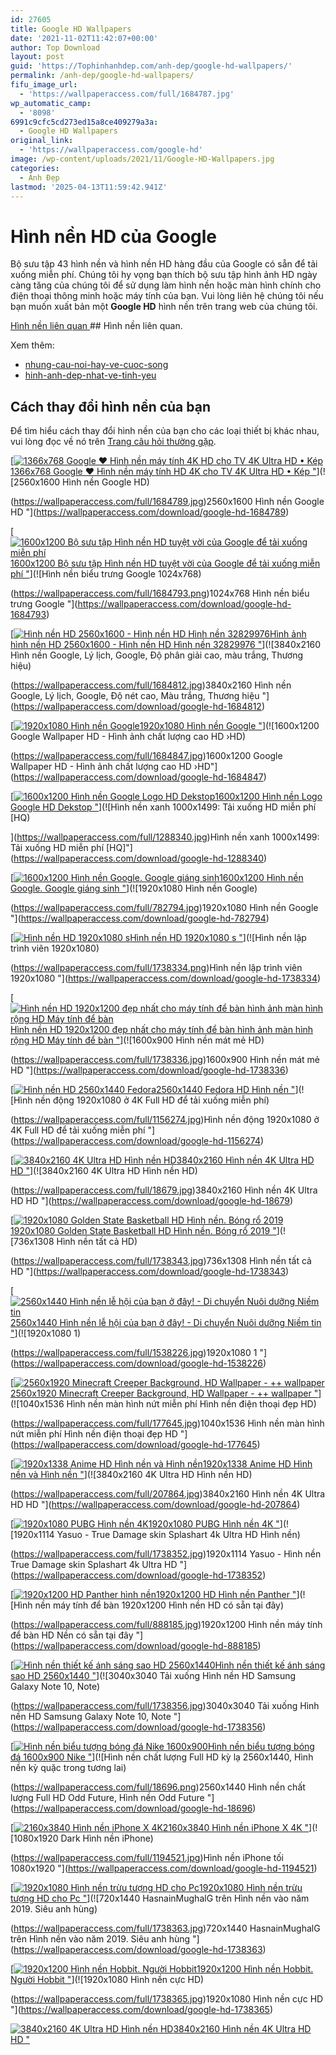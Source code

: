 ```yaml
---
id: 27605
title: Google HD Wallpapers
date: '2021-11-02T11:42:07+00:00'
author: Top Download
layout: post
guid: 'https://Tophinhanhdep.com/anh-dep/google-hd-wallpapers/'
permalink: /anh-dep/google-hd-wallpapers/
fifu_image_url:
  - 'https://wallpaperaccess.com/full/1684787.jpg'
wp_automatic_camp:
  - '8098'
6991c9cfc5cd273ed15a8ce409279a3a:
  - Google HD Wallpapers
original_link:
  - 'https://wallpaperaccess.com/google-hd'
image: /wp-content/uploads/2021/11/Google-HD-Wallpapers.jpg
categories:
  - Ảnh Đẹp
lastmod: '2025-04-13T11:59:42.941Z'
---
```

# Hình nền HD của Google

Bộ sưu tập 43 hình nền và hình nền HD hàng đầu của Google có sẵn để tải xuống miễn phí. Chúng tôi hy vọng bạn thích bộ sưu tập hình ảnh HD ngày càng tăng của chúng tôi để sử dụng làm hình nền hoặc màn hình chính cho điện thoại thông minh hoặc máy tính của bạn. Vui lòng liên hệ chúng tôi nếu bạn muốn xuất bản một **Google HD** hình nền trên trang web của chúng tôi.

[Hình nền liên quan ](#related) ## Hình nền liên quan.

   
 Xem thêm:

   
- [nhung-cau-noi-hay-ve-cuoc-song](https://tophinhanhdep.com/nhung-cau-noi-hay/nhung-cau-noi-hay-ve-cuoc-song/)
- [hinh-anh-dep-nhat-ve-tinh-yeu](https://tophinhanhdep.com/anh-tinh-yeu/hinh-anh-dep-nhat-ve-tinh-yeu/)

## Cách thay đổi hình nền của bạn

Để tìm hiểu cách thay đổi hình nền của bạn cho các loại thiết bị khác nhau, vui lòng đọc về nó trên [Trang câu hỏi thường gặp](https://tophinhanhdep.com/faq/).

  
[[![1366x768 Google ❤ Hình nền máy tính 4K HD cho TV 4K Ultra HD • Kép](https://wallpaperaccess.com/full/1684787.jpg)1366x768 Google ❤ Hình nền máy tính HD 4K cho TV 4K Ultra HD • Kép "](https://wallpaperaccess.com/download/google-hd-1684787)](![2560x1600 Hình nền Google HD)

(https://wallpaperaccess.com/full/1684789.jpg)2560x1600 Hình nền Google HD "](https://wallpaperaccess.com/download/google-hd-1684789)

[[![1600x1200 Bộ sưu tập Hình nền HD tuyệt vời của Google để tải xuống miễn phí](https://wallpaperaccess.com/full/1684791.jpg)1600x1200 Bộ sưu tập Hình nền HD tuyệt vời của Google để tải xuống miễn phí "](https://wallpaperaccess.com/download/google-hd-1684791)](![Hình nền biểu trưng Google 1024x768)

(https://wallpaperaccess.com/full/1684793.png)1024x768 Hình nền biểu trưng Google "](https://wallpaperaccess.com/download/google-hd-1684793)

[[![Hình nền HD 2560x1600 - Hình nền HD Hình nền 32829976](https://wallpaperaccess.com/full/1684795.png)Hình ảnh hình nền HD 2560x1600 - Hình nền HD Hình nền 32829976 "](https://wallpaperaccess.com/download/google-hd-1684795)](![3840x2160 Hình nền Google, Lý lịch, Google, Độ phân giải cao, màu trắng, Thương hiệu)

(https://wallpaperaccess.com/full/1684812.jpg)3840x2160 Hình nền Google, Lý lịch, Google, Độ nét cao, Màu trắng, Thương hiệu "](https://wallpaperaccess.com/download/google-hd-1684812)

[[![1920x1080 Hình nền Google](https://wallpaperaccess.com/full/782794.jpg)1920x1080 Hình nền Google "](https://wallpaperaccess.com/download/google-hd-782794)](![1600x1200 Google Wallpaper HD - Hình ảnh chất lượng cao HD ›HD)

(https://wallpaperaccess.com/full/1684847.jpg)1600x1200 Google Wallpaper HD - Hình ảnh chất lượng cao HD ›HD"](https://wallpaperaccess.com/download/google-hd-1684847)

[[![1600x1200 Hình nền Google Logo HD Dekstop](https://wallpaperaccess.com/full/1684874.jpg)1600x1200 Hình nền Logo Google HD Dekstop "](https://wallpaperaccess.com/download/google-hd-1684874)](![Hình nền xanh 1000x1499: Tải xuống HD miễn phí [HQ)

](https://wallpaperaccess.com/full/1288340.jpg)Hình nền xanh 1000x1499: Tải xuống HD miễn phí \[HQ\]"](https://wallpaperaccess.com/download/google-hd-1288340)

[[![1600x1200 Hình nền Google.  Google giáng sinh](https://wallpaperaccess.com/full/1738321.jpg)1600x1200 Hình nền Google. Google giáng sinh "](https://wallpaperaccess.com/download/google-hd-1738321)](![1920x1080 Hình nền Google)

(https://wallpaperaccess.com/full/782794.jpg)1920x1080 Hình nền Google "](https://wallpaperaccess.com/download/google-hd-782794)

[[![Hình nền HD 1920x1080 s](https://wallpaperaccess.com/full/1738330.jpg)Hình nền HD 1920x1080 s "](https://wallpaperaccess.com/download/google-hd-1738330)](![Hình nền lập trình viên 1920x1080)

(https://wallpaperaccess.com/full/1738334.png)Hình nền lập trình viên 1920x1080 "](https://wallpaperaccess.com/download/google-hd-1738334)

[[![Hình nền HD 1920x1200 đẹp nhất cho máy tính để bàn hình ảnh màn hình rộng HD Máy tính để bàn](https://wallpaperaccess.com/full/1738335.jpg)Hình nền HD 1920x1200 đẹp nhất cho máy tính để bàn hình ảnh màn hình rộng HD Máy tính để bàn "](https://wallpaperaccess.com/download/google-hd-1738335)](![1600x900 Hình nền mát mẻ HD)

(https://wallpaperaccess.com/full/1738336.jpg)1600x900 Hình nền mát mẻ HD "](https://wallpaperaccess.com/download/google-hd-1738336)

[[![Hình nền HD 2560x1440 Fedora](https://wallpaperaccess.com/full/1738337.jpg)2560x1440 Fedora HD Hình nền "](https://wallpaperaccess.com/download/google-hd-1738337)](![Hình nền động 1920x1080 ở 4K Full HD để tải xuống miễn phí)

(https://wallpaperaccess.com/full/1156274.jpg)Hình nền động 1920x1080 ở 4K Full HD để tải xuống miễn phí "](https://wallpaperaccess.com/download/google-hd-1156274)

[[![3840x2160 4K Ultra HD Hình nền HD](https://wallpaperaccess.com/full/208126.jpg)3840x2160 Hình nền 4K Ultra HD HD "](https://wallpaperaccess.com/download/google-hd-208126)](![3840x2160 4K Ultra HD Hình nền HD)

(https://wallpaperaccess.com/full/18679.jpg)3840x2160 Hình nền 4K Ultra HD HD "](https://wallpaperaccess.com/download/google-hd-18679)

[[![1920x1080 Golden State Basketball HD Hình nền.  Bóng rổ 2019](https://wallpaperaccess.com/full/1738342.jpg)1920x1080 Golden State Basketball HD Hình nền. Bóng rổ 2019 "](https://wallpaperaccess.com/download/google-hd-1738342)](![736x1308 Hình nền tất cả HD)

(https://wallpaperaccess.com/full/1738343.jpg)736x1308 Hình nền tất cả HD "](https://wallpaperaccess.com/download/google-hd-1738343)

[[![2560x1440 Hình nền lễ hội của bạn ở đây!  - Di chuyển Nuôi dưỡng Niềm tin](https://wallpaperaccess.com/full/84257.jpg)2560x1440 Hình nền lễ hội của bạn ở đây! - Di chuyển Nuôi dưỡng Niềm tin "](https://wallpaperaccess.com/download/google-hd-84257)](![1920x1080 1)

(https://wallpaperaccess.com/full/1538226.jpg)1920x1080 1 "](https://wallpaperaccess.com/download/google-hd-1538226)

[[![2560x1920 Minecraft Creeper Background, HD Wallpaper - ++ wallpaper](https://wallpaperaccess.com/full/1738345.jpg)2560x1920 Minecraft Creeper Background, HD Wallpaper - ++ wallpaper "](https://wallpaperaccess.com/download/google-hd-1738345)](![1040x1536 Hình nền màn hình nứt miễn phí Hình nền điện thoại đẹp HD)

(https://wallpaperaccess.com/full/177645.jpg)1040x1536 Hình nền màn hình nứt miễn phí Hình nền điện thoại đẹp HD "](https://wallpaperaccess.com/download/google-hd-177645)

[[![1920x1338 Anime HD Hình nền và Hình nền](https://wallpaperaccess.com/full/435.jpg)1920x1338 Anime HD Hình nền và Hình nền "](https://wallpaperaccess.com/download/google-hd-435)](![3840x2160 4K Ultra HD Hình nền HD)

(https://wallpaperaccess.com/full/207864.jpg)3840x2160 Hình nền 4K Ultra HD HD "](https://wallpaperaccess.com/download/google-hd-207864)

[[![1920x1080 PUBG Hình nền 4K](https://wallpaperaccess.com/full/817689.jpg)1920x1080 PUBG Hình nền 4K "](https://wallpaperaccess.com/download/google-hd-817689)](![1920x1114 Yasuo - True Damage skin Splashart 4k Ultra HD Hình nền)

(https://wallpaperaccess.com/full/1738352.jpg)1920x1114 Yasuo - Hình nền True Damage skin Splashart 4k Ultra HD "](https://wallpaperaccess.com/download/google-hd-1738352)

[[![1920x1200 HD Panther hình nền](https://wallpaperaccess.com/full/1149373.jpg)1920x1200 HD Hình nền Panther "](https://wallpaperaccess.com/download/google-hd-1149373)](![Hình nền máy tính để bàn 1920x1200 Hình nền HD có sẵn tại đây)

(https://wallpaperaccess.com/full/888185.jpg)1920x1200 Hình nền máy tính để bàn HD Nền có sẵn tại đây "](https://wallpaperaccess.com/download/google-hd-888185)

[[![Hình nền thiết kế ánh sáng sao HD 2560x1440](https://wallpaperaccess.com/full/1738355.jpg)Hình nền thiết kế ánh sáng sao HD 2560x1440 "](https://wallpaperaccess.com/download/google-hd-1738355)](![3040x3040 Tải xuống Hình nền HD Samsung Galaxy Note 10, Note)

(https://wallpaperaccess.com/full/1738356.jpg)3040x3040 Tải xuống Hình nền HD Samsung Galaxy Note 10, Note "](https://wallpaperaccess.com/download/google-hd-1738356)

[[![Hình nền biểu tượng bóng đá Nike 1600x900](https://wallpaperaccess.com/full/1738359.jpg)Hình nền biểu tượng bóng đá 1600x900 Nike "](https://wallpaperaccess.com/download/google-hd-1738359)](![Hình nền chất lượng Full HD kỳ lạ 2560x1440, Hình nền kỳ quặc trong tương lai)

(https://wallpaperaccess.com/full/18696.png)2560x1440 Hình nền chất lượng Full HD Odd Future, Hình nền Odd Future "](https://wallpaperaccess.com/download/google-hd-18696)

[[![2160x3840 Hình nền iPhone X 4K](https://wallpaperaccess.com/full/1527849.jpg)2160x3840 Hình nền iPhone X 4K "](https://wallpaperaccess.com/download/google-hd-1527849)](![1080x1920 Dark Hình nền iPhone)

(https://wallpaperaccess.com/full/1194521.jpg)Hình nền iPhone tối 1080x1920 "](https://wallpaperaccess.com/download/google-hd-1194521)

[[![1920x1080 Hình nền trừu tượng HD cho Pc](https://wallpaperaccess.com/full/1738362.jpg)1920x1080 Hình nền trừu tượng HD cho Pc "](https://wallpaperaccess.com/download/google-hd-1738362)](![720x1440 HasnainMughalG trên Hình nền vào năm 2019. Siêu anh hùng)

(https://wallpaperaccess.com/full/1738363.jpg)720x1440 HasnainMughalG trên Hình nền vào năm 2019. Siêu anh hùng "](https://wallpaperaccess.com/download/google-hd-1738363)

[[![1920x1200 Hình nền Hobbit.  Người Hobbit](https://wallpaperaccess.com/full/1738364.jpg)1920x1200 Hình nền Hobbit. Người Hobbit "](https://wallpaperaccess.com/download/google-hd-1738364)](![1920x1080 Hình nền cực HD)

(https://wallpaperaccess.com/full/1738365.jpg)1920x1080 Hình nền cực HD "](https://wallpaperaccess.com/download/google-hd-1738365)

[![3840x2160 4K Ultra HD Hình nền HD](https://wallpaperaccess.com/full/18628.jpg)3840x2160 Hình nền 4K Ultra HD HD "](https://wallpaperaccess.com/download/google-hd-18628)
